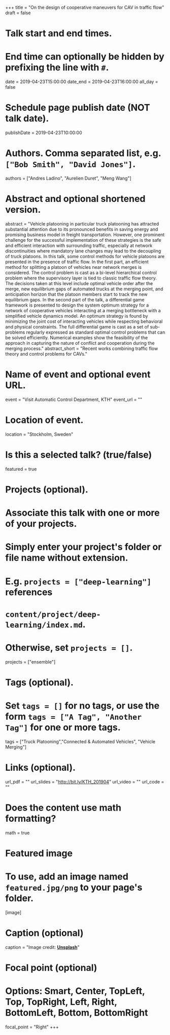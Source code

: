 +++
title = "On the design of cooperative maneuvers for CAV in traffic flow"
draft = false

# Talk start and end times.
#   End time can optionally be hidden by prefixing the line with `#`.
date = 2019-04-23T15:00:00
date_end = 2019-04-23T16:00:00
all_day = false

# Schedule page publish date (NOT talk date).
publishDate = 2019-04-23T10:00:00

# Authors. Comma separated list, e.g. `["Bob Smith", "David Jones"]`.
authors = ["Andres Ladino", "Aurelien Duret", "Meng Wang"]

# Abstract and optional shortened version.
abstract = "Vehicle platooning in particular truck platooning has attracted substantial attention due to its pronounced benefits in saving energy and promising business model in freight transportation. However, one prominent challenge for the successful implementation of these strategies is the safe and efficient interaction with surrounding traffic, especially at network discontinuities where mandatory lane changes may lead to the decoupling of truck platoons. In this talk, some control methods for vehicle platoons are presented in the presence of traffic flow.  In the first part, an efficient method for splitting a platoon of vehicles near network merges is considered. The control problem is cast as a bi-level hierarchical control problem where the supervisory layer is tied to classic traffic flow theory. The decisions taken at this level include optimal vehicle order after the merge, new equilibrium gaps of automated trucks at the merging point, and anticipation horizon that the platoon members start to track the new equilibrium gaps. In the second part of the talk, a differential game framework is presented to design the system optimum strategy for a network of cooperative vehicles interacting at a merging bottleneck with a simplified vehicle dynamics model. An optimum strategy is found by minimizing the joint cost of interacting vehicles while respecting behavioral and physical constraints. The full differential game is cast as a set of sub-problems regularly expressed as standard optimal control problems that can be solved efficiently. Numerical examples show the feasibility of the approach in capturing the nature of conflict and cooperation during the merging process."
abstract_short = "Recent works combining traffic flow theory and control problems for CAVs."

# Name of event and optional event URL.
event = "Visit Automatic Control Department, KTH"
event_url = ""

# Location of event.
location = "Stockholm, Sweden"

# Is this a selected talk? (true/false)
featured = true

# Projects (optional).
#   Associate this talk with one or more of your projects.
#   Simply enter your project's folder or file name without extension.
#   E.g. `projects = ["deep-learning"]` references 
#   `content/project/deep-learning/index.md`.
#   Otherwise, set `projects = []`.
projects = ["ensemble"]

# Tags (optional).
#   Set `tags = []` for no tags, or use the form `tags = ["A Tag", "Another Tag"]` for one or more tags.
tags = ["Truck Platooning","Connected & Automated Vehicles", "Vehicle Merging"]

# Links (optional).
url_pdf = ""
url_slides = "http://bit.ly/KTH_201904"
url_video = ""
url_code = ""

# Does the content use math formatting?
math = true

# Featured image
# To use, add an image named `featured.jpg/png` to your page's folder. 
[image]
  # Caption (optional)
  caption = "Image credit: [**Unsplash**](https://unsplash.com/photos/bzdhc5b3Bxs)"

  # Focal point (optional)
  # Options: Smart, Center, TopLeft, Top, TopRight, Left, Right, BottomLeft, Bottom, BottomRight
  focal_point = "Right"
+++